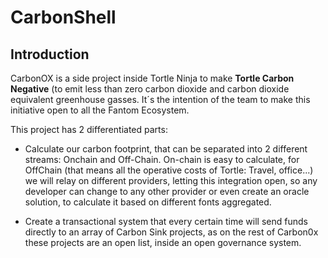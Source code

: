 #  CarbonShell

## Introduction

CarbonOX is a side project inside Tortle Ninja to make __Tortle Carbon Negative__ (to emit less than zero carbon dioxide and carbon dioxide equivalent greenhouse gasses. It´s the intention of the team to make this initiative open to all the Fantom Ecosystem.

This project has 2 differentiated parts:

- Calculate our carbon footprint, that can be separated into 2 different streams: Onchain and Off-Chain. On-chain is easy to calculate, for OffChain (that means all the operative costs of Tortle: Travel, office...) we will relay on different providers, letting this integration open, so any developer can change to any other provider or even create an oracle solution, to calculate it based on different fonts aggregated.

- Create a transactional system that every certain time will send funds directly to an array of Carbon Sink projects, as on the rest of Carbon0x these projects are an open list, inside an open governance system.
